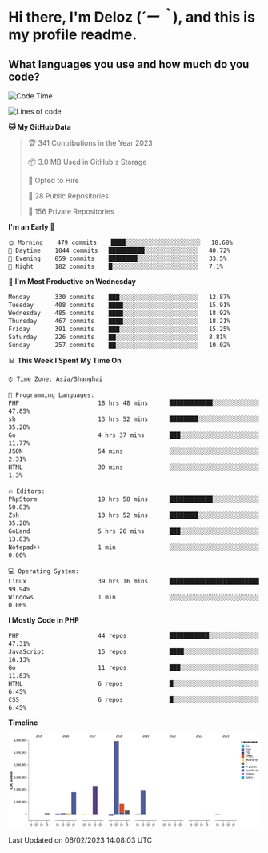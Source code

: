 # **Hi there, I'm Deloz (*´ー｀*), and this is my profile readme.**
<!--  [![Profile views](https://gpvc.arturio.dev/dank-del)](https://github.com/dank-del) -->
## **What languages you use and how much do you code?**

<!--START_SECTION:waka-->
![Code Time](http://img.shields.io/badge/Code%20Time-786%20hrs%203%20mins-blue)

![Lines of code](https://img.shields.io/badge/From%20Hello%20World%20I%27ve%20Written-13%20Million%20lines%20of%20code-blue)

**🐱 My GitHub Data** 

> 🏆 341 Contributions in the Year 2023
 > 
> 📦 3.0 MB Used in GitHub's Storage 
 > 
> 💼 Opted to Hire
 > 
> 📜 28 Public Repositories 
 > 
> 🔑 156 Private Repositories  
 > 
**I'm an Early 🐤** 

```text
🌞 Morning    479 commits    ████░░░░░░░░░░░░░░░░░░░░░   18.68% 
🌆 Daytime    1044 commits   ██████████░░░░░░░░░░░░░░░   40.72% 
🌃 Evening    859 commits    ████████░░░░░░░░░░░░░░░░░   33.5% 
🌙 Night      182 commits    █░░░░░░░░░░░░░░░░░░░░░░░░   7.1%

```
📅 **I'm Most Productive on Wednesday** 

```text
Monday       330 commits    ███░░░░░░░░░░░░░░░░░░░░░░   12.87% 
Tuesday      408 commits    ████░░░░░░░░░░░░░░░░░░░░░   15.91% 
Wednesday    485 commits    ████░░░░░░░░░░░░░░░░░░░░░   18.92% 
Thursday     467 commits    ████░░░░░░░░░░░░░░░░░░░░░   18.21% 
Friday       391 commits    ███░░░░░░░░░░░░░░░░░░░░░░   15.25% 
Saturday     226 commits    ██░░░░░░░░░░░░░░░░░░░░░░░   8.81% 
Sunday       257 commits    ██░░░░░░░░░░░░░░░░░░░░░░░   10.02%

```


📊 **This Week I Spent My Time On** 

```text
⌚︎ Time Zone: Asia/Shanghai

💬 Programming Languages: 
PHP                      18 hrs 48 mins      ████████████░░░░░░░░░░░░░   47.85% 
sh                       13 hrs 52 mins      ████████░░░░░░░░░░░░░░░░░   35.28% 
Go                       4 hrs 37 mins       ███░░░░░░░░░░░░░░░░░░░░░░   11.77% 
JSON                     54 mins             ░░░░░░░░░░░░░░░░░░░░░░░░░   2.31% 
HTML                     30 mins             ░░░░░░░░░░░░░░░░░░░░░░░░░   1.3%

🔥 Editors: 
PhpStorm                 19 hrs 58 mins      ████████████░░░░░░░░░░░░░   50.83% 
Zsh                      13 hrs 52 mins      ████████░░░░░░░░░░░░░░░░░   35.28% 
GoLand                   5 hrs 26 mins       ███░░░░░░░░░░░░░░░░░░░░░░   13.83% 
Notepad++                1 min               ░░░░░░░░░░░░░░░░░░░░░░░░░   0.06%

💻 Operating System: 
Linux                    39 hrs 16 mins      █████████████████████████   99.94% 
Windows                  1 min               ░░░░░░░░░░░░░░░░░░░░░░░░░   0.06%

```

**I Mostly Code in PHP** 

```text
PHP                      44 repos            ███████████░░░░░░░░░░░░░░   47.31% 
JavaScript               15 repos            ████░░░░░░░░░░░░░░░░░░░░░   16.13% 
Go                       11 repos            ███░░░░░░░░░░░░░░░░░░░░░░   11.83% 
HTML                     6 repos             █░░░░░░░░░░░░░░░░░░░░░░░░   6.45% 
CSS                      6 repos             █░░░░░░░░░░░░░░░░░░░░░░░░   6.45%

```


**Timeline**

![Chart not found](https://raw.githubusercontent.com/deloz/deloz/main/charts/bar_graph.png) 


 Last Updated on 06/02/2023 14:08:03 UTC
<!--END_SECTION:waka-->
